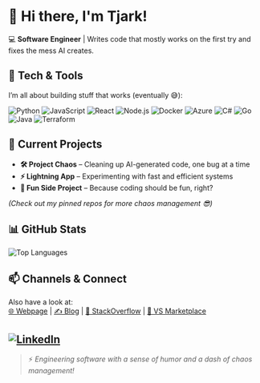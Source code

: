 # 👋 Hi there, I'm Tjark!

💻 **Software Engineer** | Writes code that mostly works on the first try and fixes the mess AI creates. 


## 🌟 Tech & Tools
I’m all about building stuff that works (eventually 😅):

![Python](https://img.shields.io/badge/Python-3776AB?style=for-the-badge&logo=python&logoColor=white)
![JavaScript](https://img.shields.io/badge/JavaScript-F7DF1E?style=for-the-badge&logo=javascript&logoColor=black)
![React](https://img.shields.io/badge/React-20232A?style=for-the-badge&logo=react&logoColor=61DAFB)
![Node.js](https://img.shields.io/badge/Node.js-339933?style=for-the-badge&logo=node.js&logoColor=white)
![Docker](https://img.shields.io/badge/Docker-2496ED?style=for-the-badge&logo=docker&logoColor=white)
![Azure](https://img.shields.io/badge/Azure-0078D4?style=for-the-badge&logo=microsoft-azure&logoColor=white)
![C#](https://img.shields.io/badge/C%23-239120?style=for-the-badge&logo=c-sharp&logoColor=white)
![Go](https://img.shields.io/badge/Go-00ADD8?style=for-the-badge&logo=go&logoColor=white)
![Java](https://img.shields.io/badge/Java-007396?style=for-the-badge&logo=java&logoColor=white)
![Terraform](https://img.shields.io/badge/Terraform-623CE4?style=for-the-badge&logo=terraform&logoColor=white)

## 🚀 Current Projects
- **🛠️ Project Chaos** – Cleaning up AI-generated code, one bug at a time  
- **⚡ Lightning App** – Experimenting with fast and efficient systems  
- **🎯 Fun Side Project** – Because coding should be fun, right?  

*(Check out my pinned repos for more chaos management 😎)*

## 📊 GitHub Stats
![Top Languages](https://github-readme-stats.vercel.app/api/top-langs/?username=tjarkpr&layout=compact&theme=swift)

## 📫 Channels & Connect
Also have a look at:  
[🌐 Webpage](https://tjarkprokoph.com) | [✍️ Blog](https://medium.com/@tjark.prokoph) | [🧩 StackOverflow](https://stackoverflow.com/users/22791124/tjark-prokoph) | [🛒 VS Marketplace](https://marketplace.visualstudio.com/publishers/tjarkprokoph)  

[![LinkedIn](https://img.shields.io/badge/LinkedIn-0A66C2?style=for-the-badge&logo=linkedin&logoColor=white)](www.linkedin.com/in/tjark-prokoph)  
---

> ⚡ *Engineering software with a sense of humor and a dash of chaos management!*  
